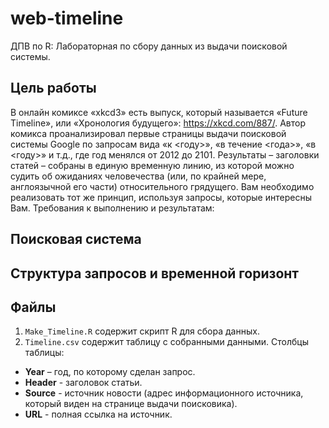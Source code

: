 ﻿# web-timeline  
ДПВ по R: Лабораторная по сбору данных из выдачи поисковой системы.  
  
## Цель работы  
В онлайн комиксе «xkcd3» есть выпуск, который называется «Future
Timeline», или «Хронология будущего»: https://xkcd.com/887/. Автор комикса
проанализировал первые страницы выдачи поисковой системы Google
по запросам вида «к <году>», «в течение <года>», «в <году>» и т.д., где год
менялся от 2012 до 2101. Результаты – заголовки статей – собраны в единую
временную линию, из которой можно судить об ожиданиях человечества (или,
по крайней мере, англоязычной его части) относительного грядущего.
Вам необходимо реализовать тот же принцип, используя запросы,
которые интересны Вам. Требования к выполнению и результатам:
  
## Поисковая система  

  
## Структура запросов и временной горизонт  

  
## Файлы    
 1. ```Make_Timeline.R``` содержит скрипт R для сбора данных.  
 2. ```Timeline.csv``` содержит таблицу с собранными данными. Столбцы таблицы:  
  * **Year** – год, по которому сделан запрос.  
  * **Header** - заголовок статьи.  
  * **Source** - источник новости (адрес информационного источника, который виден на странице выдачи поисковика).  
  * **URL** - полная ссылка на источник.  
